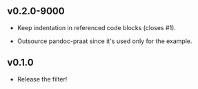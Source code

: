 ## v0.2.0-9000

- Keep indentation in referenced code blocks (closes #1).

- Outsource pandoc-praat since it's used only for the example.

## v0.1.0

- Release the filter!